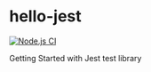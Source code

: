 # hello-jest

[![Node.js CI](https://github.com/Triceratroll/hello-jest/actions/workflows/node.js.yml/badge.svg)](https://github.com/Triceratroll/hello-jest/actions/workflows/node.js.yml)

Getting Started with Jest test library 
